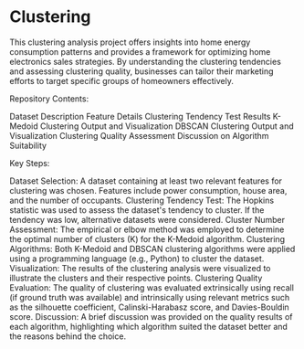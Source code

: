 # Clustering
This clustering analysis project offers insights into home energy consumption patterns and provides a framework for optimizing home electronics sales strategies. By understanding the clustering tendencies and assessing clustering quality, businesses can tailor their marketing efforts to target specific groups of homeowners effectively.

Repository Contents:

Dataset Description
Feature Details
Clustering Tendency Test Results
K-Medoid Clustering Output and Visualization
DBSCAN Clustering Output and Visualization
Clustering Quality Assessment
Discussion on Algorithm Suitability

Key Steps:

Dataset Selection: A dataset containing at least two relevant features for clustering was chosen. Features include power consumption, house area, and the number of occupants.
Clustering Tendency Test: The Hopkins statistic was used to assess the dataset's tendency to cluster. If the tendency was low, alternative datasets were considered.
Cluster Number Assessment: The empirical or elbow method was employed to determine the optimal number of clusters (K) for the K-Medoid algorithm.
Clustering Algorithms: Both K-Medoid and DBSCAN clustering algorithms were applied using a programming language (e.g., Python) to cluster the dataset.
Visualization: The results of the clustering analysis were visualized to illustrate the clusters and their respective points.
Clustering Quality Evaluation: The quality of clustering was evaluated extrinsically using recall (if ground truth was available) and intrinsically using relevant metrics such as the silhouette coefficient, Calinski-Harabasz score, and Davies-Bouldin score.
Discussion: A brief discussion was provided on the quality results of each algorithm, highlighting which algorithm suited the dataset better and the reasons behind the choice.
